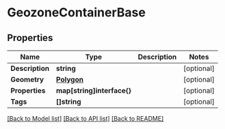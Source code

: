 # GeozoneContainerBase

## Properties

Name | Type | Description | Notes
------------ | ------------- | ------------- | -------------
**Description** | **string** |  | [optional] 
**Geometry** | [**Polygon**](Polygon.md) |  | [optional] 
**Properties** | **map[string]interface{}** |  | [optional] 
**Tags** | **[]string** |  | [optional] 

[[Back to Model list]](../README.md#documentation-for-models) [[Back to API list]](../README.md#documentation-for-api-endpoints) [[Back to README]](../README.md)


